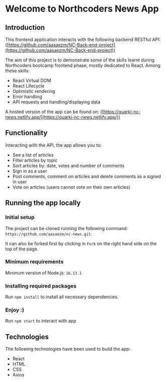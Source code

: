 # Welcome to Northcoders News App

## Introduction

This frontend application interacts with the following backend RESTful API: ([https://github.com/aasaezm/NC-Back-end-project](https://github.com/aasaezm/NC-Back-end-project))

The aim of this project is to demonstrate some of the skills learnt during Northcoders bootcamp frontend phase, mostly dedicated to React. Among these skills:
* React Virtual DOM
* React Lifecycle
* Optimistic rendering
* Error handling
* API requests and handling/displaying data

A hosted version of the app can be found on: ([https://quarki-nc-news.netlify.app/](https://quarki-nc-news.netlify.app/))

## Functionality 

Interacting with the API, the app allows you to:
* See a list of articles
* Filter articles by topic
* Sort articles by: date, votes and number of comments
* Sign in as a user
* Post comments, comment on articles and delete comments as a signed in user
* Vote on articles (users cannot vote on their own articles)

## Running the app locally


### Initial setup

The project can be cloned running the following command: `https://github.com/aasaezm/nc-news.git`.

It can also be forked first by clicking in `Fork` on the right hand side on the top of the page.

### Minimum requirements

Minimum version of Node.js: `16.13.1`

### Installing required packages
Run `npm install` to install all necessary dependencies.

### Enjoy :)
Run `npm start` to interact with app

## Technologies
The following technologies have been used to build the app:
* React
* HTML
* CSS
* Axios



